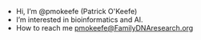 - Hi, I’m @pmokeefe (Patrick O'Keefe)
- I’m interested in bioinformatics and AI.
- How to reach me pmokeefe@FamilyDNAresearch.org

<!---
pmokeefe/pmokeefe is a ✨ special ✨ repository because its `README.md` (this file) appears on your GitHub profile.
You can click the Preview link to take a look at your changes.
--->
